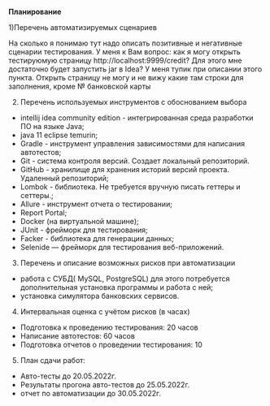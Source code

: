 **Планирование**

1)Перечень автоматизируемых сценариев

На сколько я понимаю тут надо описать позитивные и негативные сценарии тестирования.
У меня к Вам вопрос: как я могу открыть тестируюмую страницу http://localhost:9999/credit?
Для этого мне достаточно будет запустить jar в Idea?
У меня тупик при описании этого пункта. Открыть страницу не могу и не вижу какие там строки для заполнения,
кроме № банковской карты

2) Перечень используемых инструментов с обоснованием выбора
- intellij idea community edition - интегрированная среда разработки ПО на языке Java;
- java 11 eclipse temurin;
- Gradle - инструмент управления зависимостями для написания автотестов;
- Git - система контроля версий. Создает локальный репозиторий.
- GitHub - хранилище для хранения историй версий проекта. Удаленный репозиторий;
- Lombok - библиотека. Не требуется вручную писать геттеры и сеттеры.;
- Allure  - инструмент отчета о тестировании;
- Report Portal;
- Docker (на виртуальной машине);
- JUnit - фрейморк для тестирования;
- Facker - библиотека для генерации данных;
- Selenide — фрейморк для тестирования веб-приложений. 
    
3) Перечень и описание возможных рисков при автоматизации
- работа с СУБД( MySQL, PostgreSQL) для этого потребуется дополнительная установка программы и работа с ней;
- установка симулятора банковских сервисов.

4) Интервальная оценка с учётом рисков (в часах)
- Подготовка к проведению тестирования: 20 часов
- Написание автотестов: 60 часов
- Подготовка отчетов о проведении тестирования: 10

5) План сдачи работ:

-  Авто-тесты до 20.05.2022г.
-  Результаты прогона авто-тестов до 25.05.2022г.
-  отчет по автоматизации до 30.05.2022г.